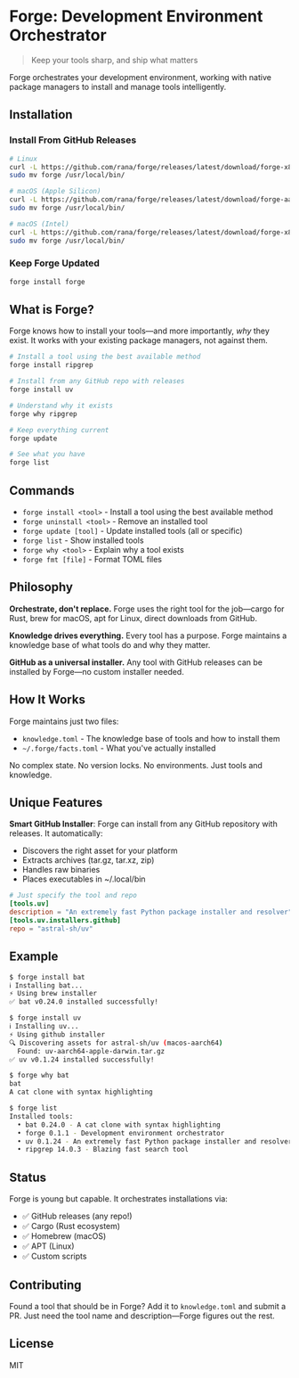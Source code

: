 # Forge: Development Environment Orchestrator

> Keep your tools sharp, and ship what matters

Forge orchestrates your development environment, working with native package managers to install and manage tools intelligently.

## Installation

### Install From GitHub Releases

```bash
# Linux
curl -L https://github.com/rana/forge/releases/latest/download/forge-x86_64-unknown-linux-gnu.tar.xz | tar xJ
sudo mv forge /usr/local/bin/

# macOS (Apple Silicon)  
curl -L https://github.com/rana/forge/releases/latest/download/forge-aarch64-apple-darwin.tar.xz | tar xJ
sudo mv forge /usr/local/bin/

# macOS (Intel)
curl -L https://github.com/rana/forge/releases/latest/download/forge-x86_64-apple-darwin.tar.xz | tar xJ
sudo mv forge /usr/local/bin/
```

### Keep Forge Updated

```bash
forge install forge
```

## What is Forge?

Forge knows how to install your tools—and more importantly, *why* they exist. It works with your existing package managers, not against them.

```bash
# Install a tool using the best available method
forge install ripgrep

# Install from any GitHub repo with releases
forge install uv

# Understand why it exists
forge why ripgrep

# Keep everything current
forge update

# See what you have
forge list
```

## Commands

- `forge install <tool>` - Install a tool using the best available method
- `forge uninstall <tool>` - Remove an installed tool
- `forge update [tool]` - Update installed tools (all or specific)
- `forge list` - Show installed tools
- `forge why <tool>` - Explain why a tool exists
- `forge fmt [file]` - Format TOML files

## Philosophy

**Orchestrate, don't replace.** Forge uses the right tool for the job—cargo for Rust, brew for macOS, apt for Linux, direct downloads from GitHub.

**Knowledge drives everything.** Every tool has a purpose. Forge maintains a knowledge base of what tools do and why they matter.

**GitHub as a universal installer.** Any tool with GitHub releases can be installed by Forge—no custom installer needed.

## How It Works

Forge maintains just two files:
- `knowledge.toml` - The knowledge base of tools and how to install them
- `~/.forge/facts.toml` - What you've actually installed

No complex state. No version locks. No environments. Just tools and knowledge.

## Unique Features

**Smart GitHub Installer**: Forge can install from any GitHub repository with releases. It automatically:
- Discovers the right asset for your platform
- Extracts archives (tar.gz, tar.xz, zip)
- Handles raw binaries
- Places executables in ~/.local/bin

```toml
# Just specify the tool and repo
[tools.uv]
description = "An extremely fast Python package installer and resolver"
[tools.uv.installers.github]
repo = "astral-sh/uv"
```

## Example

```bash
$ forge install bat
ℹ️ Installing bat...
⚡ Using brew installer
✅ bat v0.24.0 installed successfully!

$ forge install uv
ℹ️ Installing uv...
⚡ Using github installer
🔍 Discovering assets for astral-sh/uv (macos-aarch64)
  Found: uv-aarch64-apple-darwin.tar.gz
✅ uv v0.1.24 installed successfully!

$ forge why bat
bat
A cat clone with syntax highlighting

$ forge list
Installed tools:
  • bat 0.24.0 - A cat clone with syntax highlighting
  • forge 0.1.1 - Development environment orchestrator
  • uv 0.1.24 - An extremely fast Python package installer and resolver
  • ripgrep 14.0.3 - Blazing fast search tool
```

## Status

Forge is young but capable. It orchestrates installations via:
- ✅ GitHub releases (any repo!)
- ✅ Cargo (Rust ecosystem)
- ✅ Homebrew (macOS)
- ✅ APT (Linux)
- ✅ Custom scripts

## Contributing

Found a tool that should be in Forge? Add it to `knowledge.toml` and submit a PR. Just need the tool name and description—Forge figures out the rest.

## License

MIT
